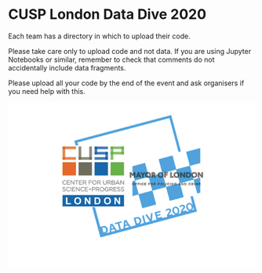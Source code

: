 # CUSP London Data Dive 2020

Each team has a directory in which to upload their code.

Please take care only to upload code and not data. If you are using Jupyter Notebooks or similar, remember to check that comments do not accidentally include data fragments.

Please upload all your code by the end of the event and ask organisers if you need help with this.

![](https://github.com/cusp-london/cusp-london.github.io/blob/master/images/Data%20Dive%202020.png)

